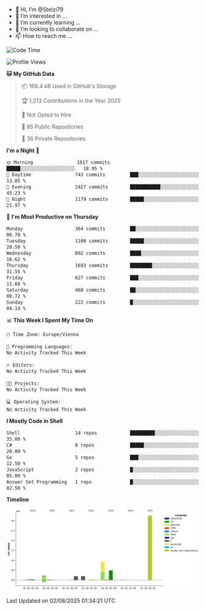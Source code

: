 - 👋 Hi, I’m @Stelzi79
- 👀 I’m interested in ...
- 🌱 I’m currently learning ...
- 💞️ I’m looking to collaborate on ...
- 📫 How to reach me ...

<!--START_SECTION:waka-->
![Code Time](http://img.shields.io/badge/Code%20Time-1%2C142%20hrs%2033%20mins-blue)

![Profile Views](http://img.shields.io/badge/Profile%20Views-0-blue)

**🐱 My GitHub Data** 

> 📦 168.4 kB Used in GitHub's Storage 
 > 
> 🏆 1,213 Contributions in the Year 2025
 > 
> 🚫 Not Opted to Hire
 > 
> 📜 85 Public Repositories 
 > 
> 🔑 36 Private Repositories 
 > 
**I'm a Night 🦉** 

```text
🌞 Morning                1017 commits        █████░░░░░░░░░░░░░░░░░░░░   18.95 % 
🌆 Daytime                743 commits         ███░░░░░░░░░░░░░░░░░░░░░░   13.85 % 
🌃 Evening                2427 commits        ███████████░░░░░░░░░░░░░░   45.23 % 
🌙 Night                  1179 commits        █████░░░░░░░░░░░░░░░░░░░░   21.97 % 
```
📅 **I'm Most Productive on Thursday** 

```text
Monday                   364 commits         ██░░░░░░░░░░░░░░░░░░░░░░░   06.78 % 
Tuesday                  1100 commits        █████░░░░░░░░░░░░░░░░░░░░   20.50 % 
Wednesday                892 commits         ████░░░░░░░░░░░░░░░░░░░░░   16.62 % 
Thursday                 1693 commits        ████████░░░░░░░░░░░░░░░░░   31.55 % 
Friday                   627 commits         ███░░░░░░░░░░░░░░░░░░░░░░   11.68 % 
Saturday                 468 commits         ██░░░░░░░░░░░░░░░░░░░░░░░   08.72 % 
Sunday                   222 commits         █░░░░░░░░░░░░░░░░░░░░░░░░   04.14 % 
```


📊 **This Week I Spent My Time On** 

```text
🕑︎ Time Zone: Europe/Vienna

💬 Programming Languages: 
No Activity Tracked This Week

🔥 Editors: 
No Activity Tracked This Week

🐱‍💻 Projects: 
No Activity Tracked This Week

💻 Operating System: 
No Activity Tracked This Week
```

**I Mostly Code in Shell** 

```text
Shell                    14 repos            █████████░░░░░░░░░░░░░░░░   35.00 % 
C#                       8 repos             █████░░░░░░░░░░░░░░░░░░░░   20.00 % 
Go                       5 repos             ███░░░░░░░░░░░░░░░░░░░░░░   12.50 % 
JavaScript               2 repos             █░░░░░░░░░░░░░░░░░░░░░░░░   05.00 % 
Answer Set Programming   1 repo              █░░░░░░░░░░░░░░░░░░░░░░░░   02.50 % 
```



**Timeline**

![Lines of Code chart](https://raw.githubusercontent.com/Stelzi79/Stelzi79/main/assets/bar_graph.png)


 Last Updated on 02/08/2025 01:34:21 UTC
<!--END_SECTION:waka-->

<!---
Stelzi79/Stelzi79 is a ✨ special ✨ repository because its `README.md` (this file) appears on your GitHub profile.
You can click the Preview link to take a look at your changes.
--->
